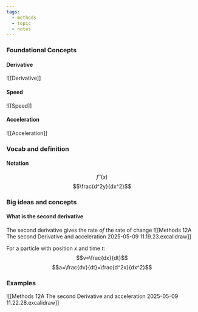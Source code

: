 ```yaml
---
tags:
  - methods
  - topic
  - notes
---
```

### Foundational Concepts
#### Derivative
![[Derivative]]
#### Speed
![[Speed]]

#### Acceleration 
![[Acceleration]]

### Vocab and definition
#### Notation
$$f''(x)$$
$$\frac{d^2y}{dx^2}$$


### Big ideas and concepts
#### What is the second derivative
The second derivative gives the rate *of* the rate of change
![[Methods 12A The second Derivative and acceleration 2025-05-09 11.19.23.excalidraw]]


For a particle with position $x$ and time $t$:
$$v=\frac{dx}{dt}$$
$$a=\frac{dv}{dt}=\frac{d^2x}{dx^2}$$
### Examples
![[Methods 12A The second Derivative and acceleration 2025-05-09 11.22.28.excalidraw]]